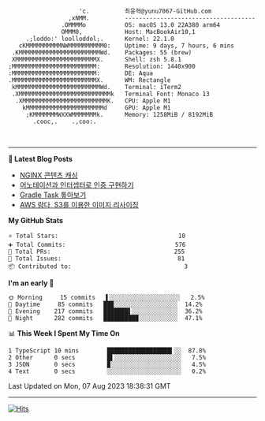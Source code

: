 
```text
                    'c.          최윤혁@yunu7067-GitHub.com
                 ,xNMM.          -------------------------------------
               .OMMMMo           OS: macOS 13.0 22A380 arm64
               OMMM0,            Host: MacBookAir10,1
     .;loddo:' loolloddol;.      Kernel: 22.1.0
   cKMMMMMMMMMMNWMMMMMMMMMM0:    Uptime: 9 days, 7 hours, 6 mins
 .KMMMMMMMMMMMMMMMMMMMMMMMWd.    Packages: 55 (brew)
 XMMMMMMMMMMMMMMMMMMMMMMMX.      Shell: zsh 5.8.1
;MMMMMMMMMMMMMMMMMMMMMMMM:       Resolution: 1440x900
:MMMMMMMMMMMMMMMMMMMMMMMM:       DE: Aqua
.MMMMMMMMMMMMMMMMMMMMMMMMX.      WM: Rectangle
 kMMMMMMMMMMMMMMMMMMMMMMMMWd.    Terminal: iTerm2
 .XMMMMMMMMMMMMMMMMMMMMMMMMMMk   Terminal Font: Monaco 13
  .XMMMMMMMMMMMMMMMMMMMMMMMMK.   CPU: Apple M1
    kMMMMMMMMMMMMMMMMMMMMMMd     GPU: Apple M1
     ;KMMMMMMMWXXWMMMMMMMk.      Memory: 1258MiB / 8192MiB
       .cooc,.    .,coo:.

```

<br />

---

<!--START_SECTION:msrm-->

**📕  Latest Blog Posts**

- [NGINX 콘텐츠 캐싱](https://yunu7067.github.io/p/nginx-content-caching/)
- [어노테이션과 인터셉터로 인증 구현하기](https://yunu7067.github.io/p/impl-spring-auth-using-interceptor/)
- [Gradle Task 톺아보기](https://yunu7067.github.io/p/gradle-tasks/)
- [AWS 람다, S3를 이용한 이미지 리사이징](https://yunu7067.github.io/p/image-resize-for-aws-lambda/)

**My GitHub Stats**
```text
⭐ Total Stars:                                  10
➕ Total Commits:                               576
🔀 Total PRs:                                   255
🚩 Total Issues:                                 81
📦 Contributed to:                                3
```

**I'm an early 🐤**
```text
🌞 Morning     15 commits   ▌░░░░░░░░░░░░░░░░░░░░   2.5%
🌆 Daytime     85 commits   ██▉░░░░░░░░░░░░░░░░░░  14.2%
🌃 Evening    217 commits   ███████▌░░░░░░░░░░░░░  36.2%
🌙 Night      282 commits   █████████▉░░░░░░░░░░░  47.1%
```

📊 **This Week I Spent My Time On**
```text
1 TypeScript 10 mins        ██████████████████▍░░  87.8%
2 Other      0 secs         █▌░░░░░░░░░░░░░░░░░░░   7.5%
3 JSON       0 secs         ▉░░░░░░░░░░░░░░░░░░░░   4.5%
4 Text       0 secs         ░░░░░░░░░░░░░░░░░░░░░   0.2%
```

Last Updated on Mon, 07 Aug 2023 18:38:31 GMT

<!--END_SECTION:msrm-->

---

<!-- https://hits.seeyoufarm.com -->  
[![Hits](https://hits.seeyoufarm.com/api/count/incr/badge.svg?url=https%3A%2F%2Fgithub.com%2Fyunu7067&count_bg=%2379C83D&title_bg=%23555555&icon=&icon_color=%23E7E7E7&title=Visited&edge_flat=true)](https://hits.seeyoufarm.com)
